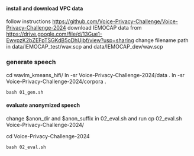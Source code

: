 
#### install and download VPC data

follow instructions https://github.com/Voice-Privacy-Challenge/Voice-Privacy-Challenge-2024 
download IEMOCAP data from https://drive.google.com/file/d/13Gue1-EwvpzK2bZEFpTSGKdB5oDhUjbf/view?usp=sharing
change filename path in data/IEMOCAP_test/wav.scp and data/IEMOCAP_dev/wav.scp



### generate speech
cd wavlm_kmeans_hifi/
ln -sr Voice-Privacy-Challenge-2024/data .
ln -sr Voice-Privacy-Challenge-2024/corpora .

```shell
bash 01_gen.sh
```


#### evaluate anonymized speech

change $anon_dir and $anon_suffix in 02_eval.sh and run
cp 02_eval.sh Voice-Privacy-Challenge-2024/

cd Voice-Privacy-Challenge-2024

```shell
bash 02_eval.sh
```


